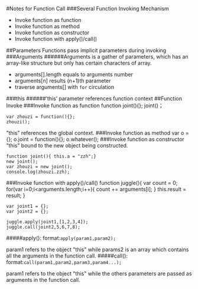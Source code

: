 #Notes for Function Call
###Several Function Invoking Mechanism
* Invoke function as function
* Invoke function as method
* Invoke function as constructor
* Invoke function with apply()/call()

##Parameters
Functions pass implicit parameters during invoking
###Arguments
######Arguments is a gather of parameters, which has an array-like structure but only has certain characters of array.

* arguments[].length equals to arguments number
* arguments[n] results (n+1)th parameter
* traverse arguments[] with `for` circulation 

###this
######‘this’ parameter references function context 
##Function Invoke
###Invoke function as function
	function joint(){};
	joint()；

	var zhouzi = function(){};
	zhouzi();

"this" references the global context.
###Invoke function as method
	var o = {};
	o.joint = function(){};
	o.whatever();
###Invoke function as constructor
"this" bound to the new object being constructed.


	function joint(){ this.a = "zzh";}
	new joint();
	var zhouzi = new joint();
	console.log(zhouzi.zzh);
###Invoke function with apply()/call()
	function juggle(){
		var count = 0;
		for(var i=0;i<arguments.length;i++){
			count += arguments[i];
		}
		this.result = result;
	}
	
	var joint1 = {};
	var joint2 = {};
	
	juggle.apply(joint1,[1,2,3,4]);
	juggle.call(joint2,5,6,7,8);

#####apply():
format:`apply(param1,param2);`


param1 refers to the object "this" while params2 is an array which contains all the arguments in the function call.
#####call():
format:`call(param1,param2,param3,param4...);`

param1 refers to the object "this" while the others parameters are passed as arguments in the function call.
